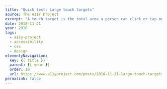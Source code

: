 ```yaml
---
title: "Quick test: Large touch targets"
source: The A11Y Project
excerpt: "A touch target is the total area a person can click or tap on to activate an interactive element such as a link, input, or button"
date: 2018-11-21
year: 2018
tags:
  - a11y-project
  - accessibility
  - css
  - design
eleventyNavigation:
  key: {{ title }}
  parent: {{ year }}
  order: 10
  url: https://www.a11yproject.com/posts/2018-11-21-large-touch-targets/
permalink: false
---
```

